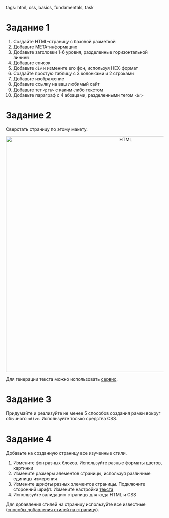 tags: html, css, basics, fundamentals, task

# Задание 1

1. Создайте HTML-страницу с базовой разметкой
1. Добавьте META-информацию
1. Добавьте заголовки 1-6 уровня, разделенные горизонтальной линией
1. Добавьте список
1. Добавьте `div` и измените его фон, используя HEX-формат
1. Создайте простую таблицу с 3 колонками и 2 строками
1. Добавьте изображение
1. Добавьте ссылку на ваш любимый сайт
1. Добавьте тег `<pre>` с каким-либо текстом
1. Добавьте параграф с 4 абзацами, разделенными тегом `<br>`

# Задание 2

Сверстать страницу по этому макету.

<p align="center">
    <img
        width='750'
        title='HTML'
        src="https://s3.amazonaws.com/media-p.slid.es/uploads/130700/images/1821388/screencapture-file-C-Users-dmitrii_pikulin-OneDrive-Fronend-20Courses-presentations-HTML_BASICS_HW-html-1444649895890.png"
    />
</p>

Для генерации текста можно использовать [сервис](https://ru.lipsum.com/).

# Задание 3

Придумайте и реализуйте не менее 5 способов создания рамки вокруг обычного `<div>`. Используйте только средства CSS.

# Задание 4

Добавьте на созданную страницу все изученные стили.

1. Измените фон разных блоков. Используйте разные форматы цветов, картинки
1. Измените размеры элементов страницы, используя различные единицы измерения
1. Измените шрифты разных элементов страницы. Подключите сторонний шрифт. Измените настройки [текста](css-basics.md#text)
1. Используйте валидацию страницы для кода HTML и CSS

Для добавления стилей на страницу используйте все известные ([способы добавления стилей на страницу](http://htmlbook.ru/samcss/sposoby-dobavleniya-stiley-na-stranitsu)).
